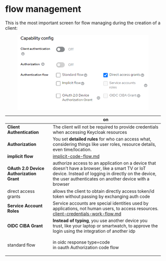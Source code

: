 # flow management

This is the most important screen for flow managing during the creation of a client:

<figure><img src="../../../.gitbook/assets/Screenshot 2024-02-13 085537.png" alt=""><figcaption></figcaption></figure>



|                                           | on                                                                                                                                                                                                                                                 |
| ----------------------------------------- | -------------------------------------------------------------------------------------------------------------------------------------------------------------------------------------------------------------------------------------------------- |
| **Client Authentication**                 | The client will not be required to provide credentials when accessing Keycloak resources                                                                                                                                                           |
| **Authorization**                         | You set **detailed rules** for who can access what, considering things like user roles, resource details, even time/location.                                                                                                                      |
| **implicit flow**                         | [implicit-code-flow.md](../../../iam-introduction/iam-protocols/oauth-2.0/oauth-2.0-flows/implicit-code-flow.md "mention")                                                                                                                         |
| **OAuth 2.0 Device Authorization Grant**  | authorize access to an application on a device that doesn't have a browser, like a smart TV or IoT device. Instead of logging in directly on the device, the user authenticates on another device with a browser                                   |
| direct access grants                      | allows the client to obtain directly access token/id token without passing by exchanging auth code                                                                                                                                                 |
| **Service Account Roles**                 | Service accounts are special identities used by applications, not human users, to access resources. [client-credentials-work-flow.md](../../../iam-introduction/iam-protocols/oauth-2.0/oauth-2.0-flows/client-credentials-work-flow.md "mention") |
| **OIDC CIBA Grant**                       | **Instead of typing**, you use another device you trust, like your laptop or smartwatch, to approve the login using the integration of another idp                                                                                                 |
| standard flow                             | <p>in oidc response type=code<br>in oauth Authorization code flow</p>                                                                                                                                                                              |
